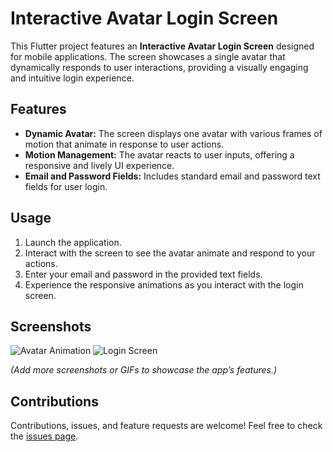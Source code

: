 # Interactive Avatar Login Screen

This Flutter project features an **Interactive Avatar Login Screen** designed for mobile applications. The screen showcases a single avatar that dynamically responds to user interactions, providing a visually engaging and intuitive login experience.

## Features

- **Dynamic Avatar:** The screen displays one avatar with various frames of motion that animate in response to user actions.
- **Motion Management:** The avatar reacts to user inputs, offering a responsive and lively UI experience.
- **Email and Password Fields:** Includes standard email and password text fields for user login.

## Usage

1. Launch the application.
2. Interact with the screen to see the avatar animate and respond to your actions.
3. Enter your email and password in the provided text fields.
4. Experience the responsive animations as you interact with the login screen.

## Screenshots

![Avatar Animation](screenshots/avatar_animation.gif)
![Login Screen](screenshots/login_screen.png)

*(Add more screenshots or GIFs to showcase the app’s features.)*

## Contributions

Contributions, issues, and feature requests are welcome! Feel free to check the [issues page](https://github.com/YourUsername/Interactive-Avatar-Login-Screen/issues).

